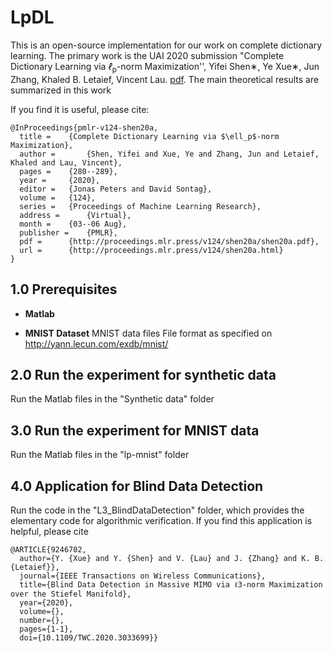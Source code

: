 # LpDL

This is an open-source implementation for our work on complete dictionary learning.
The primary work is the UAI 2020 submission "Complete Dictionary Learning via  <i>ℓ</i><sub>p</sub>-norm Maximization'', Yifei Shen∗, Ye Xue∗, Jun Zhang, Khaled B. Letaief, Vincent Lau.  [pdf](http://proceedings.mlr.press/v124/shen20a/shen20a.pdf). The main theoretical results are summarized in this work

If you find it is useful, please cite:

```
@InProceedings{pmlr-v124-shen20a,
  title = 	 {Complete Dictionary Learning via $\ell_p$-norm Maximization},
  author =       {Shen, Yifei and Xue, Ye and Zhang, Jun and Letaief, Khaled and Lau, Vincent},
  pages = 	 {280--289},
  year = 	 {2020},
  editor = 	 {Jonas Peters and David Sontag},
  volume = 	 {124},
  series = 	 {Proceedings of Machine Learning Research},
  address = 	 {Virtual},
  month = 	 {03--06 Aug},
  publisher =    {PMLR},
  pdf = 	 {http://proceedings.mlr.press/v124/shen20a/shen20a.pdf},
  url = 	 {http://proceedings.mlr.press/v124/shen20a.html}
}
```



## 1.0 Prerequisites
+ **Matlab**


+ **MNIST Dataset**
MNIST data files
File format as specified on http://yann.lecun.com/exdb/mnist/

## 2.0 Run the experiment for synthetic data
Run the Matlab files in the "Synthetic data" folder

## 3.0 Run the experiment for MNIST data
Run the Matlab files in the "lp-mnist" folder

## 4.0 Application for Blind Data Detection 
Run the code in the "L3_BlindDataDetection" folder, which provides the elementary code for algorithmic verification.
If you find this application is helpful, please cite

```
@ARTICLE{9246702,
  author={Y. {Xue} and Y. {Shen} and V. {Lau} and J. {Zhang} and K. B. {Letaief}},
  journal={IEEE Transactions on Wireless Communications}, 
  title={Blind Data Detection in Massive MIMO via ℓ3-norm Maximization over the Stiefel Manifold}, 
  year={2020},
  volume={},
  number={},
  pages={1-1},
  doi={10.1109/TWC.2020.3033699}}
```
